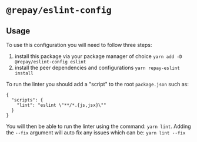 # `@repay/eslint-config`

## Usage

To use this configuration you will need to follow three steps:

1. install this package via your package manager of choice
   `yarn add -D @repay/eslint-config eslint`
1. install the peer dependencies and configurations
   `yarn repay-eslint install`

To run the linter you should add a "script" to the root `package.json` such as:

```
{
  "scripts": {
    "lint": "eslint \"**/*.{js,jsx}\""
  }
}
```

You will then be able to run the linter using the command: `yarn lint`. Adding the `--fix` argument will auto fix any issues which can be: `yarn lint --fix`

